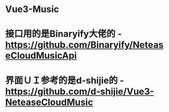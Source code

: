 # Vue3-Music

# 接口用的是Binaryify大佬的 - https://github.com/Binaryify/NeteaseCloudMusicApi

# 界面ＵＩ参考的是d-shijie的 - https://github.com/d-shijie/Vue3-NeteaseCloudMusic